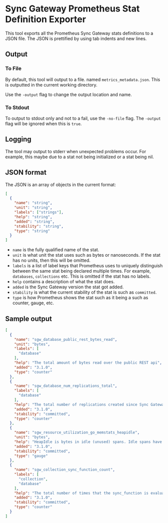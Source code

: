 # Sync Gateway Prometheus Stat Definition Exporter
This tool exports all the Prometheus Sync Gateway stats definitions to a JSON file. The JSON is prettified by using tab indents and new lines.

## Output
### To File
By default, this tool will output to a file. named `metrics_metadata.json`. This is outputted in the current working directory.

Use the `-output` flag to change the output location and name.

### To Stdout
To output to stdout only and not to a fail, use the `-no-file` flag. The `-output` flag will be ignored when this is `true`.

## Logging
The tool may output to stderr when unexpected problems occur. For example, this maybe due to a stat not being initialized or a stat being nil.

## JSON format
The JSON is an array of objects in the current format:
```json
[
  {
    "name": "string",
    "unit": "string",
    "labels": ["strings"],
    "help": "string",
    "added": "string",
    "stability": "string",
    "type": "string"
  }
]
```

- `name` is the fully qualified name of the stat.
- `unit` is what unit the stat uses such as bytes or nanoseconds. If the stat has no units, then this will be omitted.
- `labels` is a list of label keys that Prometheus uses to uniquely distinguish between the same stat being declared multiple times. For example, `databases`, `collections` etc. This is omitted if the stat has no labels.
- `help` contains a description of what the stat does.
- `added` is the Sync Gateway version the stat got added.
- `stability` is what the current stability of the stat is such as `committed`.
- `type` is how Prometheus shows the stat such as it being a such as counter, gauge, etc.

## Sample output
```json
[
  {
    "name": "sgw_database_public_rest_bytes_read",
    "unit": "bytes",
    "labels": [
      "database"
    ],
    "help": "The total amount of bytes read over the public REST api",
    "added": "3.1.0",
    "type": "counter"
  },
  {
    "name": "sgw_database_num_replications_total",
    "labels": [
      "database"
    ],
    "help": "The total number of replications created since Sync Gateway node startup.",
    "added": "3.1.0",
    "stability": "committed",
    "type": "counter"
  },
  {
    "name": "sgw_resource_utilization_go_memstats_heapidle",
    "unit": "bytes",
    "help": "HeapIdle is bytes in idle (unused) spans. Idle spans have no objects in them. These spans could be (and may already have been) returned to the OS, or they can be reused for heap allocations, or they can be reused as stack memory. HeapIdle minus HeapReleased estimates the amount of memory that could be returned to the OS, but is being retained by the runtime so it can grow the heap without requesting more memory from the OS. If this difference is significantly larger than the heap size, it indicates there was a recent transient spike in live heap size.",
    "added": "3.1.0",
    "stability": "committed",
    "type": "gauge"
  },
  {
    "name": "sgw_collection_sync_function_count",
    "labels": [
      "collection",
      "database"
    ],
    "help": "The total number of times that the sync_function is evaluated for this collection.",
    "added": "3.1.0",
    "stability": "committed",
    "type": "counter"
  }
]
```